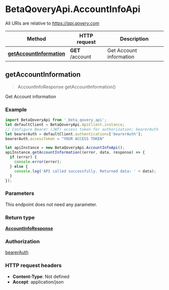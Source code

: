 # BetaQoveryApi.AccountInfoApi

All URIs are relative to *https://api.qovery.com*

Method | HTTP request | Description
------------- | ------------- | -------------
[**getAccountInformation**](AccountInfoApi.md#getAccountInformation) | **GET** /account | Get Account information



## getAccountInformation

> AccountInfoResponse getAccountInformation()

Get Account information

### Example

```javascript
import BetaQoveryApi from '_beta_qovery_api';
let defaultClient = BetaQoveryApi.ApiClient.instance;
// Configure Bearer (JWT) access token for authorization: bearerAuth
let bearerAuth = defaultClient.authentications['bearerAuth'];
bearerAuth.accessToken = "YOUR ACCESS TOKEN"

let apiInstance = new BetaQoveryApi.AccountInfoApi();
apiInstance.getAccountInformation((error, data, response) => {
  if (error) {
    console.error(error);
  } else {
    console.log('API called successfully. Returned data: ' + data);
  }
});
```

### Parameters

This endpoint does not need any parameter.

### Return type

[**AccountInfoResponse**](AccountInfoResponse.md)

### Authorization

[bearerAuth](../README.md#bearerAuth)

### HTTP request headers

- **Content-Type**: Not defined
- **Accept**: application/json

